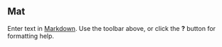## Mat

Enter text in [Markdown](http://daringfireball.net/projects/markdown/). Use the toolbar above, or click the **?** button for formatting help.
